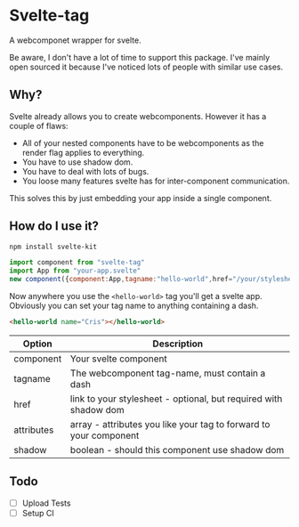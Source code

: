 # Svelte-tag

A webcomponet wrapper for svelte.

Be aware, I don't have a lot of time to support this package. I've mainly open sourced it
because I've noticed lots of people with similar use cases.

## Why?

Svelte already allows you to create webcomponents. However it has a couple of flaws:
* All of your nested components have to be webcomponents as the render flag applies to everything.
* You have to use shadow dom.
* You have to deal with lots of bugs.
* You loose many features svelte has for inter-component communication.

This solves this by just embedding your app inside a single component.

## How do I use it?

```bash
npm install svelte-kit
```

```javascript
import component from "svelte-tag"
import App from "your-app.svelte"
new component({component:App,tagname:"hello-world",href="/your/stylesheet.css",attributes:["name"]})
```
Now anywhere you use the `<hello-world>` tag you'll get a svelte app. Obviously you can set 
your tag name to anything containing a dash.

```html 
<hello-world name="Cris"></hello-world>
```


| Option     | Description                                                        |
| ---------- | ------------------------------------------------------------------ |
| component  | Your svelte component                                              |
| tagname    | The webcomponent tag-name, must contain a dash                     |
| href       | link to your stylesheet - optional, but required with shadow dom   |
| attributes | array -  attributes you like your tag to forward to your component |
| shadow     | boolean - should this component use shadow dom                     |




## Todo

- [ ] Upload Tests
- [ ] Setup CI 
